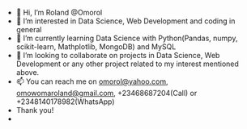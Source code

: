 - 👋 Hi, I’m Roland @Omorol
- 👀 I’m interested in Data Science, Web Development and coding in general 
- 🌱 I’m currently learning Data Science with Python(Pandas, numpy, scikit-learn, Mathplotlib, MongoDB) and MySQL
- 💞️ I’m looking to collaborate on projects in Data Science, Web Development or any other project related to my interest mentioned above.
- 📫 You can reach me on omorol@yahoo.com, omowomaroland@gmail.com, +23468687204(Call) or +2348140178982(WhatsApp)
-    Thank you!
-    
<!---
Omorol/Omorol is a ✨ special ✨ repository because its `README.md` (this file) appears on your GitHub profile.
You can click the Preview link to take a look at your changes.
--->

